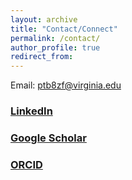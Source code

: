 ```yaml
---
layout: archive
title: "Contact/Connect"
permalink: /contact/
author_profile: true
redirect_from:
---
```


Email: ptb8zf@virginia.edu 

### [LinkedIn](https://www.linkedin.com/in/pbousquet/)

### [Google Scholar](https://scholar.google.com/citations?hl=en&user=y4tJfFkAAAAJ) 

### [ORCID](https://orcid.org/0000-0002-6401-9697)
